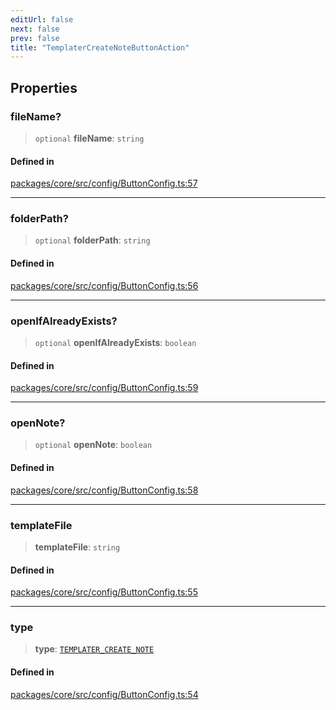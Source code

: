 ```yaml
---
editUrl: false
next: false
prev: false
title: "TemplaterCreateNoteButtonAction"
---
```


## Properties

### fileName?

> `optional` **fileName**: `string`

#### Defined in

[packages/core/src/config/ButtonConfig.ts:57](https://github.com/mProjectsCode/obsidian-meta-bind-plugin/blob/46993a4bea44fea6720d8d001cc5324f264501f1/packages/core/src/config/ButtonConfig.ts#L57)

***

### folderPath?

> `optional` **folderPath**: `string`

#### Defined in

[packages/core/src/config/ButtonConfig.ts:56](https://github.com/mProjectsCode/obsidian-meta-bind-plugin/blob/46993a4bea44fea6720d8d001cc5324f264501f1/packages/core/src/config/ButtonConfig.ts#L56)

***

### openIfAlreadyExists?

> `optional` **openIfAlreadyExists**: `boolean`

#### Defined in

[packages/core/src/config/ButtonConfig.ts:59](https://github.com/mProjectsCode/obsidian-meta-bind-plugin/blob/46993a4bea44fea6720d8d001cc5324f264501f1/packages/core/src/config/ButtonConfig.ts#L59)

***

### openNote?

> `optional` **openNote**: `boolean`

#### Defined in

[packages/core/src/config/ButtonConfig.ts:58](https://github.com/mProjectsCode/obsidian-meta-bind-plugin/blob/46993a4bea44fea6720d8d001cc5324f264501f1/packages/core/src/config/ButtonConfig.ts#L58)

***

### templateFile

> **templateFile**: `string`

#### Defined in

[packages/core/src/config/ButtonConfig.ts:55](https://github.com/mProjectsCode/obsidian-meta-bind-plugin/blob/46993a4bea44fea6720d8d001cc5324f264501f1/packages/core/src/config/ButtonConfig.ts#L55)

***

### type

> **type**: [`TEMPLATER_CREATE_NOTE`](/obsidian-meta-bind-plugin-docs/api/enumerations/buttonactiontype/#templater_create_note)

#### Defined in

[packages/core/src/config/ButtonConfig.ts:54](https://github.com/mProjectsCode/obsidian-meta-bind-plugin/blob/46993a4bea44fea6720d8d001cc5324f264501f1/packages/core/src/config/ButtonConfig.ts#L54)
